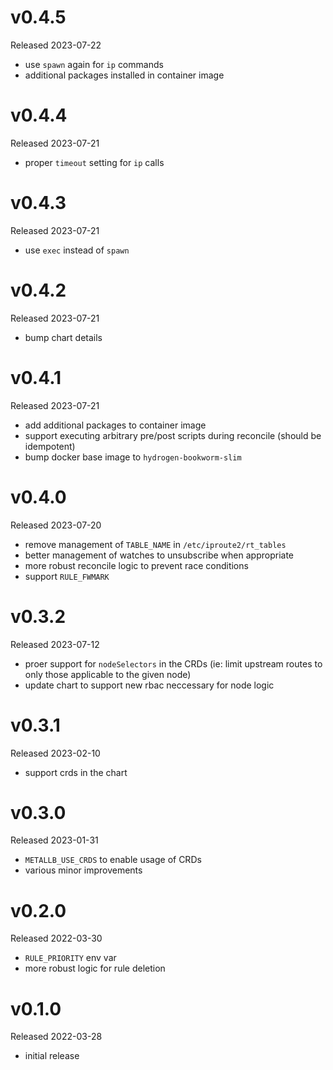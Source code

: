 # v0.4.5

Released 2023-07-22

- use `spawn` again for `ip` commands
- additional packages installed in container image

# v0.4.4

Released 2023-07-21

- proper `timeout` setting for `ip` calls

# v0.4.3

Released 2023-07-21

- use `exec` instead of `spawn`

# v0.4.2

Released 2023-07-21

- bump chart details

# v0.4.1

Released 2023-07-21

- add additional packages to container image
- support executing arbitrary pre/post scripts during reconcile (should be
  idempotent)
- bump docker base image to `hydrogen-bookworm-slim`

# v0.4.0

Released 2023-07-20

- remove management of `TABLE_NAME` in `/etc/iproute2/rt_tables`
- better management of watches to unsubscribe when appropriate
- more robust reconcile logic to prevent race conditions
- support `RULE_FWMARK`

# v0.3.2

Released 2023-07-12

- proer support for `nodeSelectors` in the CRDs (ie: limit upstream routes to
  only those applicable to the given node)
- update chart to support new rbac neccessary for node logic

# v0.3.1

Released 2023-02-10

- support crds in the chart

# v0.3.0

Released 2023-01-31

- `METALLB_USE_CRDS` to enable usage of CRDs
- various minor improvements

# v0.2.0

Released 2022-03-30

- `RULE_PRIORITY` env var
- more robust logic for rule deletion

# v0.1.0

Released 2022-03-28

- initial release
